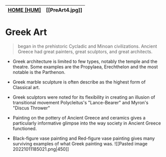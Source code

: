 | **[HOME [HUM]](HUM101#^HUMART3)** | **[[PreArt4.jpg]]** | 
| --------------------------------- | ------------------- |

# Greek Art
> began in the prehistoric Cycladic and Minoan civilizations. Ancient Greece had great painters, great sculptors, and great architects. 

- Greek architecture is limited to few types, notably the temple and the theatre. Some examples are the Propylaea, Erechthelon and the most notable is the Parthenon.
- Greek marble sculpture is often describe as the highest form of Classical art.
- Greek sculptors were noted for its flexibility in creating an illusion of transitional movement Polycleitus's "Lance-Bearer" and Myron's "Discus Thrower"
- Painting on the pottery of Ancient Greece and ceramics gives a particularly informative glimpse into the way society in Ancient Greece functioned.

- Black-figure vase painting and Red-figure vase painting gives many surviving examples of what Greek painting was.
![[Pasted image 20221011185021.png|450]]